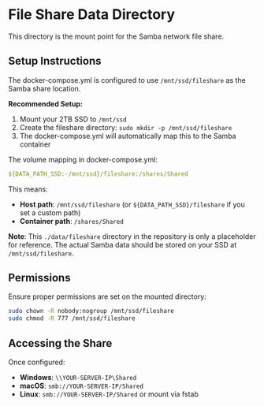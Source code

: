# File Share Data Directory

This directory is the mount point for the Samba network file share.

## Setup Instructions

The docker-compose.yml is configured to use `/mnt/ssd/fileshare` as the Samba share location.

**Recommended Setup:**

1. Mount your 2TB SSD to `/mnt/ssd`
2. Create the fileshare directory: `sudo mkdir -p /mnt/ssd/fileshare`
3. The docker-compose.yml will automatically map this to the Samba container

The volume mapping in docker-compose.yml:
```yaml
${DATA_PATH_SSD:-/mnt/ssd}/fileshare:/shares/Shared
```

This means:
- **Host path**: `/mnt/ssd/fileshare` (or `${DATA_PATH_SSD}/fileshare` if you set a custom path)
- **Container path**: `/shares/Shared`

**Note**: This `./data/fileshare` directory in the repository is only a placeholder for reference. The actual Samba data should be stored on your SSD at `/mnt/ssd/fileshare`.

## Permissions
Ensure proper permissions are set on the mounted directory:
```bash
sudo chown -R nobody:nogroup /mnt/ssd/fileshare
sudo chmod -R 777 /mnt/ssd/fileshare
```

## Accessing the Share
Once configured:
- **Windows**: `\\YOUR-SERVER-IP\Shared`
- **macOS**: `smb://YOUR-SERVER-IP/Shared`
- **Linux**: `smb://YOUR-SERVER-IP/Shared` or mount via fstab
